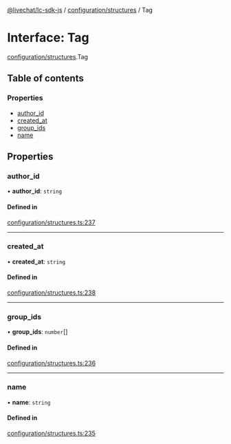 [@livechat/lc-sdk-js](../README.md) / [configuration/structures](../modules/configuration_structures.md) / Tag

# Interface: Tag

[configuration/structures](../modules/configuration_structures.md).Tag

## Table of contents

### Properties

- [author\_id](configuration_structures.Tag.md#author_id)
- [created\_at](configuration_structures.Tag.md#created_at)
- [group\_ids](configuration_structures.Tag.md#group_ids)
- [name](configuration_structures.Tag.md#name)

## Properties

### author\_id

• **author\_id**: `string`

#### Defined in

[configuration/structures.ts:237](https://github.com/livechat/lc-sdk-js/blob/4da1eb6/src/configuration/structures.ts#L237)

___

### created\_at

• **created\_at**: `string`

#### Defined in

[configuration/structures.ts:238](https://github.com/livechat/lc-sdk-js/blob/4da1eb6/src/configuration/structures.ts#L238)

___

### group\_ids

• **group\_ids**: `number`[]

#### Defined in

[configuration/structures.ts:236](https://github.com/livechat/lc-sdk-js/blob/4da1eb6/src/configuration/structures.ts#L236)

___

### name

• **name**: `string`

#### Defined in

[configuration/structures.ts:235](https://github.com/livechat/lc-sdk-js/blob/4da1eb6/src/configuration/structures.ts#L235)
